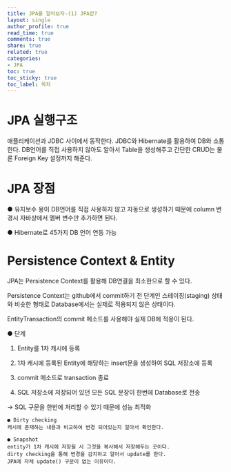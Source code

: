 ```yaml
---
title: JPA를 알아보자-(1) JPA란?
layout: single
author_profile: true
read_time: true
comments: true
share: true
related: true
categories:
- JPA
toc: true
toc_sticky: true
toc_label: 목차
---
```


# JPA 실행구조


애플리케이션과 JDBC 사이에서 동작한다.
JDBC와 Hibernate를 활용하여 DB와 소통한다.
DB언어를 직접 사용하지 않아도 알아서 Table을 생성해주고
간단한 CRUD는 물론 Foreign Key 설정까지 해준다.

# JPA 장점
● 유지보수 용이
DB언어를 직접 사용하지 않고 자동으로 생성하기 때문에 column 변경시 자바상에서 멤버 변수만 추가하면 된다.

● Hibernate로 45가지 DB 언어 연동 가능

# Persistence Context & Entity
JPA는 Persistence Context를 활용해 DB연결을 최소한으로 할 수 있다.

Persistence Context는 github에서 commit하기 전 단계인 스테이징(staging) 상태와 비슷한 형태로 Database에서는 실제로 적용되지 않은 상태이다.

EntityTransaction의 commit 메소드를 사용해야 실제 DB에 적용이 된다.

● 단계
	
1. Entity를 1차 캐시에 등록
	
2. 1차 캐시에 등록된 Entity에 해당하는 insert문을 생성하여 SQL 저장소에 등록
	
3. commit 메소드로 transaction 종료
	
4. SQL 저장소에 저장되어 있던 모든 SQL 문장이 한번에 Database로 전송
	
	
 → SQL 구문을 한번에 처리할 수 있기 때문에 성능 최적화
	
	● Dirty checking
	캐시에 존재하는 내용과 비교하여 변경 되어있는지 알아서 확인한다.
	
	● Snapshot
	entity가 1차 캐시에 저장될 시 그것을 복사해서 저장해두는 곳이다. 
	dirty checking을 통해 변경을 감지하고 알아서 update를 한다.
	JPA에 자체 update() 구문이 없는 이유이다.
